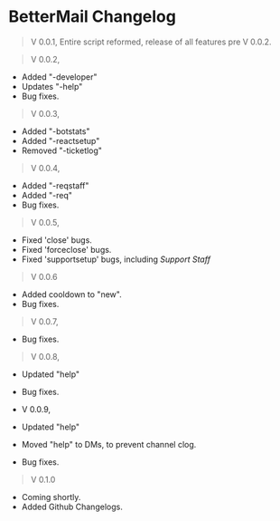 # BetterMail Changelog

> V 0.0.1, 
> Entire script reformed, release of all features pre V 0.0.2.

> V 0.0.2, 
- Added "-developer"
- Updates "-help"
- Bug fixes.

> V 0.0.3,
- Added "-botstats"
- Added "-reactsetup"
- Removed "-ticketlog"

> V 0.0.4,
- Added "-reqstaff"
- Added "-req"
- Bug fixes.

> V 0.0.5,
- Fixed 'close' bugs.
- Fixed 'forceclose' bugs.
- Fixed 'supportsetup' bugs, including *Support Staff*

> V 0.0.6
- Added cooldown to "new".
- Bug fixes.

> V 0.0.7,
- Bug fixes.

> V 0.0.8,
- Updated "help"
- Bug fixes.

- V 0.0.9,
- Updated "help"
- Moved "help" to DMs, to prevent channel clog.
- Bug fixes.

> V 0.1.0
- Coming shortly.
- Added Github Changelogs.
